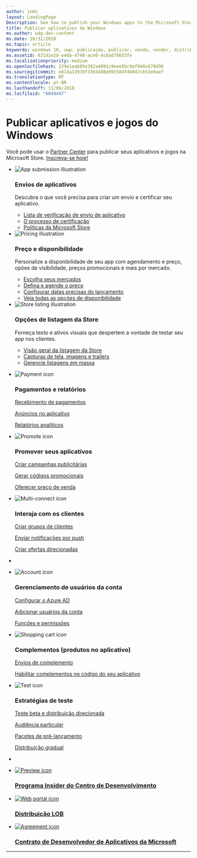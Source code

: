 ```yaml
---
author: jnHs
layout: LandingPage
Description: See how to publish your Windows apps to the Microsoft Store.
title: Publicar aplicativos do Windows
ms.author: wdg-dev-content
ms.date: 10/31/2018
ms.topic: article
keywords: windows 10, uwp, publicação, publicar, venda, vender, distribuir, distribuição, store, painel
ms.assetid: 631d1e2d-e4da-4740-ace0-4c0ad78653fe
ms.localizationpriority: medium
ms.openlocfilehash: 229e1eab05e392a4091c9eee5bc9af948c678d96
ms.sourcegitcommit: e814a13978f33654d8e995584f4b047cb53e0aef
ms.translationtype: MT
ms.contentlocale: pt-BR
ms.lasthandoff: 11/06/2018
ms.locfileid: "6049447"
---
```

# <a name="publish-windows-apps-and-games"></a>Publicar aplicativos e jogos do Windows  
 
Você pode usar o [Partner Center](https://partner.microsoft.com/dashboard) para publicar seus aplicativos e jogos na Microsoft Store. <a href="//developer.microsoft.com/store/register">Inscreva-se hoje!</a>
<br>
<ul id="cardtypes-K" class="cardsK panelContent">
    <li>
        <div class="cardSize">
            <div class="cardPadding">
                <div class="card">
                    <div class="cardImageOuter">
                        <div class="cardImage bgdAccent1">
                            <img src="//docs.microsoft.com/media/illustrations/teams-fast-track.svg" alt="App submission illustration" data-linktype="external" class="x-hidden-focus">
                        </div>
                    </div>
                    <div class="cardText">
                        <h3>Envios de aplicativos</h3>
                        <p>Descubra o que você precisa para criar um envio e certificar seu aplicativo.</p>
                        <ul>
                        <li><a href="app-submissions.md">Lista de verificação de envio de aplicativo</a></li>
                        <li><a href="the-app-certification-process.md">O processo de certificação</a></li>                      
                        <li><a href="//docs.microsoft.com/legal/windows/agreements/store-policies">Políticas da Microsoft Store</a></li>   
                    </ul>
                    </div>
                </div>
            </div>
        </div>
    </li>
    <li>
        <div class="cardSize">
            <div class="cardPadding">
                <div class="card">
                    <div class="cardImageOuter">
                        <div class="cardImage bgdAccent1">
                            <img src="//docs.microsoft.com/media/illustrations/bcs-partner-advanced-management- billing-7.svg" alt="Pricing illustration" data-linktype="external" class="x-hidden-focus">
                        </div>
                    </div>
                    <div class="cardText">
                    <h3>Preço e disponibilidade</h3>
                    <p>Personalize a disponibilidade de seu app com agendamento e preço, opões de visibilidade, preços promocionais e mais por mercado.</p>
                    <ul>
                        <li><a href="define-pricing-and-market-selection.md">Escolha seus mercados</a></li>
                        <li><a href="set-and-schedule-app-pricing.md">Defina e agende o preço </a></li>
                        <li><a href="configure-precise-release-scheduling.md">Configurar datas precisas do lançamento</a></li>
                        <li><a href="set-app-pricing-and-availability.md">Veja todas as opções de disponibilidade</a></li>
                    </ul>
                  </div>
                </div>
            </div>
        </div>
    </li>
    <li>
        <div class="cardSize">
            <div class="cardPadding">
                <div class="card">
                    <div class="cardImageOuter">
                        <div class="cardImage bgdAccent1">
                            <img src="https://docs.microsoft.com/media/illustrations/biztalk-get-started-scenarios.svg" alt="Store listing illustration" data-linktype="external" class="x-hidden-focus">
                        </div>
                    </div>
                    <div class="cardText">
                        <h3>Opções de listagem da Store</h3>
                        <p>Forneça texto e ativos visuais que despertem a vontade de testar seu app nos clientes.</p>
                        <ul>
                            <li><a href="create-app-store-listings.md">Visão geral da listagem da Store</a></li>
                            <li><a href="app-screenshots-and-images.md">Capturas de tela, imagens e trailers</a></li>
                              <li><a href="import-and-export-store-listings.md">Gerencie listagens em massa </a></li>
                        </ul>
                    </div>
                </div>
            </div>
        </div>
    </li>
</ul>

<ul class="panelContent cardsF">
<li>
    <div class="cardSize">
        <div class="cardPadding">
            <div class="card">
                <div class="cardImageOuter">
                    <div class="cardImage">
                        <img src="//docs.microsoft.com/media/common/i_billing.svg" alt="Payment icon"/>
                    </div>
                </div>
                <div class="cardText">
                    <h3>Pagamentos e relatórios</h3>                  
                    <p><a href="getting-paid-apps.md">Recebimento de pagamentos</a></p>
                    <p><a href="in-app-ads.md">Anúncios no aplicativo</a></p>
                    <p><a href="analytics.md">Relatórios analíticos</a></p>                   
                </div>
            </div>
        </div>
    </div>
  </li>
  <li>
    <div class="cardSize">
        <div class="cardPadding">
            <div class="card">
                <div class="cardImageOuter">
                    <div class="cardImage">
                        <img src="//docs.microsoft.com/media/common/i_whats-new.svg" alt="Promote icon"/>
                    </div>
                </div>
                <div class="cardText">
                    <h3>Promover seus aplicativos</h3>   
                    <p><a href="create-an-ad-campaign-for-your-app.md">Criar campanhas publicitárias</a></p>
                    <p><a href="generate-promotional-codes.md">Gerar códigos promocionais</a></p>
                    <p><a href="put-apps-and-add-ons-on-sale.md">Oferecer preço de venda</a></p>
                </div>
            </div>
        </div>
    </div>
  </li>
<li>
    <div class="cardSize">
        <div class="cardPadding">
            <div class="card">
                <div class="cardImageOuter">
                    <div class="cardImage">
                        <img src="//docs.microsoft.com/media/common/i_multi-connect.svg" alt="Multi-connect icon"/>
                    </div>
                </div>
                <div class="cardText">
                    <h3>Interaja com os clientes</h3>
                    <p><a href="create-customer-groups.md">Criar grupos de clientes</a></p>
                    <p><a href="send-push-notifications-to-your-apps-customers.md">Enviar notificações por push</a></p>
                    <p><a href="use-targeted-offers-to-maximize-engagement-and-conversions.md">Criar ofertas direcionadas</a></p>
                </div>
            </div>
        </div>
    </div>
  </li>
  <li>
</ul>

<ul class="panelContent cardsF">
<li>
    <div class="cardSize">
        <div class="cardPadding">
            <div class="card">
                <div class="cardImageOuter">
                    <div class="cardImage">
                        <img src="//docs.microsoft.com/media/common/i_configure-teams.svg" alt="Account icon"/>
                    </div>
                </div>
                <div class="cardText">
                    <h3>Gerenciamento de usuários da conta</h3>                    
                    <p><a href="associate-azure-ad-with-dev-center.md">Configurar o Azure AD</a></p>
                    <p><a href="add-users-groups-and-azure-ad-applications.md">Adicionar usuários da conta</a></p>
                    <p><a href="set-custom-permissions-for-account-users.md">Funções e permissões</a></p>                   
                </div>
            </div>
        </div>
    </div>
  </li>
  <li>
    <div class="cardSize">
        <div class="cardPadding">
            <div class="card">
                <div class="cardImageOuter">
                    <div class="cardImage">
                        <img src="//docs.microsoft.com/media/common/i_extend.svg" alt="Shopping cart icon"/>
                    </div>
                </div>
                <div class="cardText">
                    <h3>Complementos (produtos no aplicativo)</h3>      
                    <p><a href="add-on-submissions.md">Envios de complemento</a></p>
                    <p><a href="../monetize/in-app-purchases-and-trials.md">Habilitar complementos no código do seu aplicativo</a></p>
                </div>
            </div>
        </div>
    </div>
  </li>
<li>
    <div class="cardSize">
        <div class="cardPadding">
            <div class="card">
                <div class="cardImageOuter">
                    <div class="cardImage">
                        <img src="//docs.microsoft.com/media/common/i_continuous-testing.svg" alt="Test icon"/>
                    </div>
                </div>
                <div class="cardText">
                    <h3>Estratégias de teste</h3>
                    <p><a href="beta-testing-and-targeted-distribution.md">Teste beta e distribuição direcionada</a></p>
                    <p><a href="choose-visibility-options.md#audience">Audiência particular</a></p>
                    <p><a href="package-flights.md">Pacotes de pré-lançamento</a></p>
                     <p><a href="gradual-package-rollout.md">Distribuição gradual</a></p>
                </div>
            </div>
        </div>
    </div>
  </li>
  <li>
</ul>

<div class="container">
    <ul class="cardsY panelContent featuredContent">
       <li>
            <a href="dev-center-insider-program.md">
                <div class="cardSize">
                    <div class="cardPadding">
                        <div class="card">
                            <div class="cardImageOuter">
                                <div class="cardImage">
                                    <img data-hoverimage="//docs.microsoft.com//media/common/i_preview.svg" src="//docs.microsoft.com//media/common/i_preview.svg" alt="Preview icon" />
                                </div>
                            </div>
                            <div class="cardText">
                                <h3>Programa Insider do Centro de Desenvolvimento</h3>
                            </div>
                        </div>
                    </div>
                </div>
            </a>
        </li>
        <li>
            <a href="distribute-lob-apps-to-enterprises.md">
                <div class="cardSize">
                    <div class="cardPadding">
                        <div class="card">
                            <div class="cardImageOuter">
                                <div class="cardImage">
                                    <img data-hoverimage="//docs.microsoft.com/media/common/i_portal.svg" src="//docs.microsoft.com/media/common/i_portal.svg" alt="Web portal icon" />
                                </div>
                            </div>
                            <div class="cardText">
                                <h3>Distribuição LOB</h3>
                            </div>
                        </div>
                    </div>
                </div>
            </a>
        </li>
        <li>
            <a href="//docs.microsoft.com/legal/windows/agreements/app-developer-agreement">
                <div class="cardSize">
                    <div class="cardPadding">
                        <div class="card">
                            <div class="cardImageOuter">
                                <div class="cardImage">
                                    <img data-hoverimage="//docs.microsoft.com/media/common/i_learn-about.svg" src="//docs.microsoft.com//media/common/i_learn-about.svg" alt="Agreement icon" />
                                </div>
                            </div>
                            <div class="cardText">
                                <h3>Contrato de Desenvolvedor de Aplicativos da Microsoft</h3>
                            </div>
                        </div>
                    </div>
                </div>
            </a>
        </li>
    </ul>
</div>

---